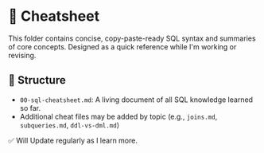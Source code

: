 # 📜 Cheatsheet

This folder contains concise, copy-paste-ready SQL syntax and summaries of core concepts.
Designed as a quick reference while I'm working or revising.

## 📁 Structure
- `00-sql-cheatsheet.md`: A living document of all SQL knowledge learned so far.
- Additional cheat files may be added by topic (e.g., `joins.md`, `subqueries.md`, `ddl-vs-dml.md`)

✅ Will Update regularly as I learn more.